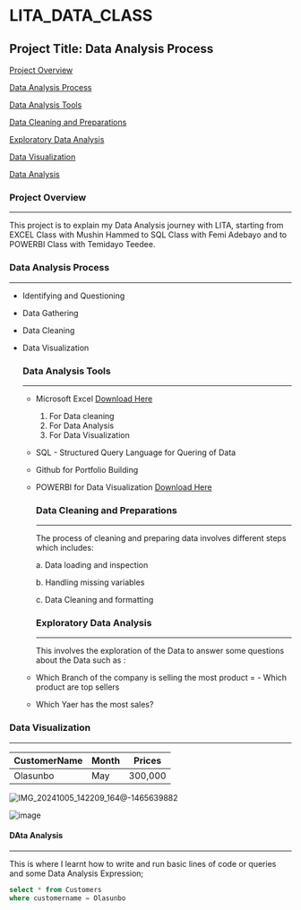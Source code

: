 # LITA_DATA_CLASS

## Project Title: Data Analysis Process

[Project Overview](#project-overview)

[Data Analysis Process](#data-analysis-process)

[Data Analysis Tools](#data-analysis-tools)

[Data Cleaning and Preparations](#data-cleaning-and-preparations)

[Exploratory Data Analysis](#exploratory-data-analysis)

[Data Visualization](#data-visualization)

[Data Analysis](#data-analysis)

### Project Overview
---
This project is to explain my Data Analysis journey with LITA, starting from EXCEL Class with Mushin Hammed to SQL Class with Femi Adebayo and to POWERBI Class with Temidayo Teedee. 

### Data Analysis Process
---
- Identifying and Questioning
- Data Gathering
- Data Cleaning
- Data Visualization

  ### Data Analysis Tools
  ---
  - Microsoft Excel [ Download Here](https://www.microsoft.com)
    1. For Data cleaning
    2. For Data Analysis
    3.  For Data Visualization
  - SQL - Structured Query Language for Quering of Data
  - Github for Portfolio Building
  - POWERBI for Data Visualization [ Download Here](hhttps://www.miccrosoft.com)

    ### Data Cleaning and Preparations
    ---
    The process of cleaning and preparing data involves different steps which includes:

     a.  Data loading and inspection

     b.  Handling missing variables

    c.  Data Cleaning and formatting

    ### Exploratory Data Analysis
    ---
    This involves the exploration of the Data to answer some questions about the Data such as :

   -  Which Branch of the company is selling the most product
=   -  Which product are top sellers
   -  Which Yaer has the most sales?

### Data Visualization
---
|CustomerName|Month|Prices|
|------------|-----|------|
|Olasunbo|May|300,000|

![IMG_20241005_142209_164@-1465639882](https://github.com/user-attachments/assets/fc5a273a-23cc-4f59-bdeb-22387f7ac79c)

![image](https://github.com/user-attachments/assets/231277a0-0a6f-40f0-a1ac-bdf4a4c28fc1)




 #### DAta Analysis
  ---
  This is where I learnt how to write and run basic lines of code or queries and some Data Analysis Expression;

```SQL
select * from Customers
where customername = Olasunbo



    






